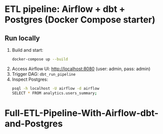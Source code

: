 # ETL pipeline: Airflow + dbt + Postgres (Docker Compose starter)

## Run locally
1. Build and start:
   ```bash
   docker-compose up --build
   ```
2. Access Airflow UI: [http://localhost:8080](http://localhost:8080) (user: admin, pass: admin)
3. Trigger DAG: `dbt_run_pipeline`
4. Inspect Postgres:
   ```bash
   psql -h localhost -U airflow -d airflow
   SELECT * FROM analytics.users_summary;
   ```
# Full-ETL-Pipeline-With-Airflow-dbt-and-Postgres
